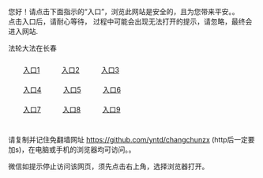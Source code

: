 您好！请点击下面指示的“入口”，浏览此网站是安全的，且为您带来平安。。 <br/>
点击入口后，请耐心等待， 过程中可能会出现无法打开的提示，请忽略，最终会进入网站. </br>

法轮大法在长春<br/>
<div style="padding:10px"><a style="margin:20px" target="_blank" href="https://d1917ooeh1p907.cloudfront.net/2Qpsp?yrhmasp" id="ccLink1" rel="nofollow">入口1</a> <a target="_blank" style="margin:20px" href="https://d1e70kobm9v3f2.cloudfront.net/2Qpsp?yuvoulfg" id="ccLink2" rel="nofollow">入口2</a> <a style="margin:20px" target="_blank" href="https://d11vp4ccj8t9gy.cloudfront.net/2Qpsp?aqpcs" id="ccLink3" rel="nofollow">入口3</a></div>

<div style="padding:10px" ><a style="margin:20px" target="_blank" href="https://d1917ooeh1p907.cloudfront.net/2Qpsp?yrhmasp" id="ccLink4" rel="nofollow">入口4</a> <a style="margin:20px" href="https://d1e70kobm9v3f2.cloudfront.net/2Qpsp?yuvoulfg" target="_blank" id="ccLink5" rel="nofollow">入口5</a> <a style="margin:20px" href="https://d11vp4ccj8t9gy.cloudfront.net/2Qpsp?aqpcs" target="_blank" id="ccLink6" rel="nofollow">入口6</a></div>

<div style="padding:10px"><a style="margin:20px" target="_blank" href="https://d1917ooeh1p907.cloudfront.net/2Qpsp?yrhmasp" id="ccLink7" rel="nofollow">入口7</a> <a style="margin:20px" href="https://d1e70kobm9v3f2.cloudfront.net/2Qpsp?yuvoulfg" target="_blank" id="ccLink8" rel="nofollow">入口8</a> <a style="margin:20px" target="_blank" href="https://d11vp4ccj8t9gy.cloudfront.net/2Qpsp?aqpcs" id="ccLink9" rel="nofollow">入口9</a></div>

<br/>



请复制并记住免翻墙网址 https://github.com/yntd/changchunzx (http后一定要加s)，在电脑或手机的浏览器均可访问。。<br/>

微信如提示停止访问该网页，须先点击右上角，选择浏览器打开。
